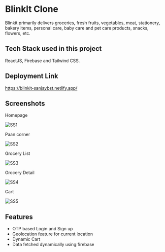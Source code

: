 # BlinkIt Clone
Blinkit primarily delivers groceries, fresh fruits, vegetables, meat, stationery, bakery items, personal care, baby care and pet care products, snacks, flowers, etc.


## Tech Stack used in this project

ReactJS, Firebase and Tailwind CSS.



## Deployment Link

https://blinkit-sanjaybst.netlify.app/


## Screenshots 

Homepage

![SS1](https://github.com/sanjayBst/BlinkIt/assets/68372360/0f09190a-83b2-4007-96e2-4a3b7662a732)

Paan corner

![SS2](https://github.com/sanjayBst/BlinkIt/assets/68372360/4b8013b7-67f1-4d98-9bfb-6478cd743adf)

Grocery List

![SS3](https://github.com/sanjayBst/BlinkIt/assets/68372360/6fd8abc5-536c-484f-a20e-1f57f1e28d8e)

Grocery Detail

![SS4](https://github.com/sanjayBst/BlinkIt/assets/68372360/05cf1275-81bf-4266-8463-79bd2878094c)

Cart

![SS5](https://github.com/sanjayBst/BlinkIt/assets/68372360/9cf9a4f4-3271-4100-bba0-9d813d13a1c6)



## Features
 
- OTP based Login and Sign up
- Geolocation feature for current location
- Dynamic Cart
- Data fetched dynamically using firebase
